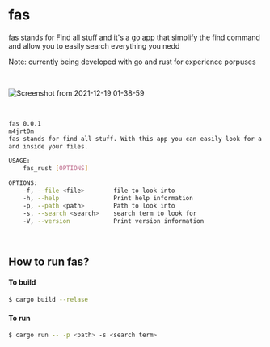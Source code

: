 # fas


fas stands for Find all stuff and it's a go app that simplify the find command and allow you to easily search everything you nedd

Note: currently being developed with go and rust for experience porpuses

<br>

![Screenshot from 2021-12-19 01-38-59](https://user-images.githubusercontent.com/72045872/146660634-c23031d7-cf50-44fc-86ab-b3375db74e32.png)

<br>

```sh
fas 0.0.1
m4jrt0m
fas stands for find all stuff. With this app you can easily look for a string in your files names
and inside your files.

USAGE:
    fas_rust [OPTIONS]

OPTIONS:
    -f, --file <file>        file to look into
    -h, --help               Print help information
    -p, --path <path>        Path to look into
    -s, --search <search>    search term to look for
    -V, --version            Print version information

```

<br>

## How to run fas?

#### To build

```sh
$ cargo build --relase
```

#### To run

```sh
$ cargo run -- -p <path> -s <search term>
```
